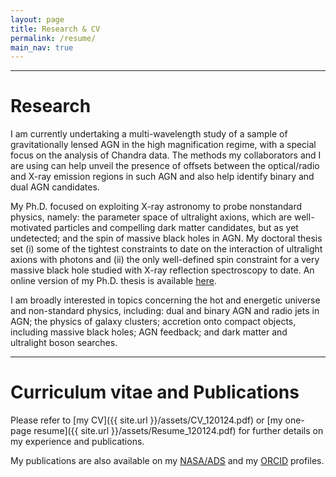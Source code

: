 ```yaml
---
layout: page
title: Research & CV 
permalink: /resume/
main_nav: true
---
```

<hr>

# Research

I am currently undertaking a multi-wavelength study of a sample of gravitationally lensed AGN in the high magnification regime, with a special focus on the analysis of Chandra data. The methods my collaborators and I are using can help unveil the presence of offsets between the optical/radio and X-ray emission regions in such AGN and also help identify binary and dual AGN candidates. 

My Ph.D. focused on exploiting X-ray astronomy to probe nonstandard physics, namely: the parameter space of ultralight axions, which are well-motivated particles and compelling dark matter candidates, but as yet undetected; and the spin of massive black holes in AGN. My doctoral thesis set (i) some of the tightest constraints to date on the interaction of ultralight axions with photons and (ii) the only well-defined spin constraint for a very massive black hole studied with X-ray reflection spectroscopy to date. An online version of my Ph.D. thesis is available [here](https://www.repository.cam.ac.uk/items/73316b31-4841-4c8f-a1f4-5a6c6fcb0735).

I am broadly interested in topics concerning the hot and energetic universe and non-standard physics, including: dual and binary AGN and radio jets in AGN; the physics of galaxy clusters; accretion onto compact objects, including massive black holes; AGN feedback; and dark matter and ultralight boson searches. 

<hr>

# Curriculum vitae and Publications

Please refer to [my CV]({{ site.url }}/assets/CV_120124.pdf) or [my one-page resume]({{ site.url }}/assets/Resume_120124.pdf) for further details on my experience and publications. 

My publications are also available on my [NASA/ADS](https://ui.adsabs.harvard.edu/search/q=author%3A%22Sisk-Reyn%C3%A9s%2C%20J%C3%BAlia%22&sort=date%20desc%2C%20bibcode%20desc&p_=0) and my [ORCID](https://orcid.org/0000-0003-3814-6796) profiles. 

